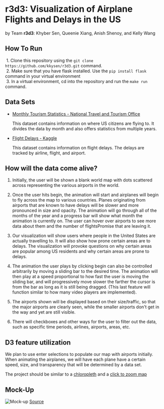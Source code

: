 # r3d3: Visualization of Airplane Flights and Delays in the US
by Team **r3d3**: Khyber Sen, Queenie Xiang, Anish Shenoy, and Kelly Wang

## How To Run

  1. Clone this repository using the ```git clone https://github.com/kkysen/r3d3.git``` command. <br>
  2. Make sure that you have flask installed. Use the ```pip install flask``` command in your virtual environment<br> 
  3. In a virtual environment, cd into the repository and run the ```make run``` command.
  
## Data Sets

 * [Monthly Tourism Statistics - National Travel and Tourism Office](https://travel.trade.gov/research/monthly/departures/)
   
   This dataset contains information on where US citizens are flying to.
   It divides the data by month and also offers statistics from multiple years.

 * [Flight Delays - Kaggle](https://www.kaggle.com/usdot/flight-delays/data)
 
   This dataset contains information on flight delays.
   The delays are tracked by airline, flight, and airport.

## How will the data come alive?

  1. Initially, the user will be shown a blank world map
     with dots scattered across representing the various airports in the world.
  
  2. Once the user hits begin, the animation will start and
     airplanes will begin to fly across the map to various countries.
     Planes originating from airports that are known to have delays
     will be slower and more pronounced in size and opacity.
     The animation will go through all of the months of the year and
     a progress bar will show what month the animation is currently on.
     The user can hover over airports to see more data about them and
     the number of flightsPromise that are leaving it.
  
  3. Our visualization will show users where people in the United States
     are actually travelling to. It will also show how prone certain areas are to delays.
     The visualization will provoke questions on why certain areas are popular
     among US residents and why certain areas are prone to delays.

  4. The animation the user plays by clicking begin can also
     be controlled arbitrarily by moving a sliding bar to the desired time.
     The animation will then play at a speed proportional to
     how fast the user is moving the sliding bar,
     and will progressively move slower the farther the cursor is
     from the bar as long as it is still being dragged.
     (This last feature will function similar to
     how many video players are implemented).

  5. The airports shown will be displayed based on their size/traffic,
     so that the major airports are clearly seen,
     while the smaller airports don't get in the way and yet are still visible.

  6. There will checkboxes and other ways for the user to filter out the data,
     such as specific time periods, airlines, airports, areas, etc.

## D3 feature utilization

   We plan to use enter selections to populate our map with airports initially.
   When animating the airplanes, we will have each plane have
   a certain speed, size, and transparency that will be determined by a data set.


The project should be similar to a [chloropleth](https://bl.ocks.org/mbostock/4060606)
and a [click to zoom map](https://bl.ocks.org/mbostock/2206590) 


## Mock-Up

![Mock-up](http://geoawesomeness.com/wp-content/uploads/2015/11/US-Flights.jpg)
[Source](http://googletrends.github.io/iframe-scaffolder/#/s/01fJ5Q)
